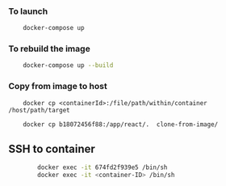 ### To launch

```sh
    docker-compose up     
```

### To rebuild the image

```sh
    docker-compose up --build  
```



### Copy from image to host
```
    docker cp <containerId>:/file/path/within/container /host/path/target

    docker cp b18072456f88:/app/react/.  clone-from-image/
```


## SSH to container

```sh
        docker exec -it 674fd2f939e5 /bin/sh
        docker exec -it <container-ID> /bin/sh
```